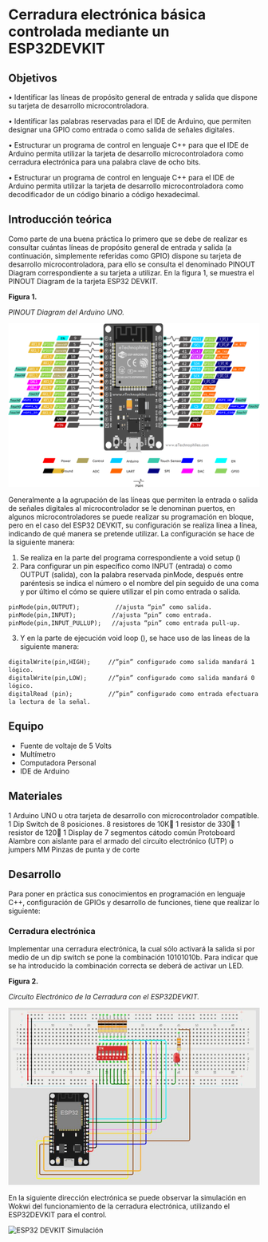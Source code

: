 # Cerradura electrónica básica controlada mediante un ESP32DEVKIT

## Objetivos

• Identificar las líneas de propósito general de entrada y salida que dispone su tarjeta de desarrollo microcontroladora.

• Identificar las palabras reservadas para el IDE de Arduino, que permiten designar una GPIO como entrada o como salida de señales digitales.

• Estructurar un programa de control en lenguaje C++ para que el IDE de Arduino permita utilizar la tarjeta de desarrollo microcontroladora como cerradura electrónica para una palabra clave de ocho bits.

• Estructurar un programa de control en lenguaje C++ para el IDE de Arduino permita utilizar la tarjeta de desarrollo microcontroladora como decodificador de un código binario a código hexadecimal.


## Introducción teórica

Como parte de una buena práctica lo primero que se debe de realizar es consultar cuántas líneas de propósito general de entrada y salida (a continuación, simplemente referidas como GPIO) dispone su tarjeta de desarrollo microcontroladora, para ello se consulta el denominado PINOUT Diagram correspondiente a su tarjeta a utilizar. En la figura 1, se muestra el PINOUT Diagram de la tarjeta ESP32 DEVKIT.

**Figura 1.**

*PINOUT Diagram del Arduino UNO.*

![ESP32 DEVKIT PINOUT](https://github.com/OmarAbundis/ArduinoPracticasBasicas/blob/main/ProgramacionDeGPIOs/Imagenes/ESP32%20DEVKIT%20PINOUT.png)

Generalmente a la agrupación de las líneas que permiten la entrada o salida de señales digitales al microcontrolador se le denominan puertos, en algunos microcontroladores se puede realizar su programación en bloque, pero en el caso del ESP32 DEVKIT, su configuración se realiza línea a línea, indicando de qué manera se pretende utilizar.
La configuración se hace de la siguiente manera:

1.	Se realiza en la parte del programa correspondiente a void setup ()
2.	Para configurar un pin específico como INPUT (entrada) o como OUTPUT (salida), con la palabra reservada pinMode, después entre paréntesis se indica el número o el nombre del pin seguido de una coma y por último el cómo se quiere utilizar el pin como entrada o salida.

~~~
pinMode(pin,OUTPUT);          //ajusta “pin” como salida.
pinMode(pin,INPUT);          //ajusta “pin” como entrada.
pinMode(pin,INPUT_PULLUP);   //ajusta “pin” como entrada pull-up.
~~~

3.	Y en la parte de ejecución void loop (), se hace uso de las líneas de la siguiente manera:

~~~~
digitalWrite(pin,HIGH);		//”pin” configurado como salida mandará 1 lógico.
digitalWrite(pin,LOW);		//”pin” configurado como salida mandará 0 lógico.
digitalRead (pin);		    //”pin” configurado como entrada efectuara la lectura de la señal.
~~~~

## Equipo

* Fuente de voltaje de 5 Volts
* Multímetro
* Computadora Personal
* IDE de Arduino

## Materiales

1 Arduino UNO u otra tarjeta de desarrollo con microcontrolador compatible.
1 Dip Switch de 8 posiciones.
8 resistores de 10K
1 resistor de 330
1 resistor de 120
1 Display de 7 segmentos cátodo común
Protoboard
Alambre con aislante para el armado del circuito electrónico (UTP) o jumpers MM
Pinzas de punta y de corte

## Desarrollo

Para poner en práctica sus conocimientos en programación en lenguaje C++, configuración de GPIOs y desarrollo de funciones, tiene que realizar lo siguiente:

### Cerradura electrónica

Implementar una cerradura electrónica, la cual sólo activará la salida si por medio de un dip switch se pone la combinación 10101010b. Para indicar que se ha introducido la combinación correcta se deberá de activar un LED.

**Figura 2.**

*Circuito Electrónico de la Cerradura con el ESP32DEVKIT.*

![Circuito Cerradura ESP32DEVKIT](https://github.com/OmarAbundis/ArduinoPracticasBasicas/blob/main/ProgramacionDeGPIOs/Imagenes/CircuitoCerraduraElectronicaESP32DEVKIT.JPG)

En la siguiente dirección electrónica se puede observar la simulación en Wokwi del funcionamiento de la cerradura electrónica, utilizando el ESP32DEVKIT para el control. 

![ESP32 DEVKIT Simulación](https://wokwi.com/projects/376260178423500801)
